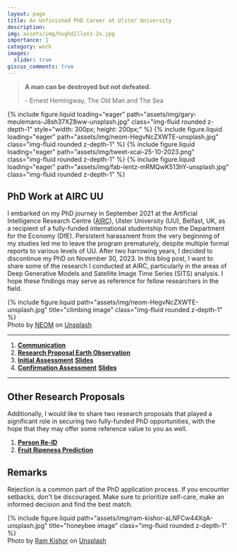```yaml
---
layout: page
title: An Unfinished PhD Career at Ulster University
description: 
img: assets/img/hughdillon1-2x.jpg
importance: 1
category: work
images:
  slider: true
giscus_comments: true
---
```


<blockquote>
    <p><b>A man can be destroyed but not defeated.</b></p>
    <footer>- Ernest Hemingway, The Old Man and The Sea</footer>
</blockquote>

<swiper-container keyboard="true" navigation="true" pagination="true" pagination-clickable="true" pagination-dynamic-bullets="true" rewind="true">
  <swiper-slide>{% include figure.liquid loading="eager" path="assets/img/gary-meulemans-J8sh37XZ8ww-unsplash.jpg" class="img-fluid rounded z-depth-1" style="width: 300px; height: 200px;" %}</swiper-slide>
  <swiper-slide>{% include figure.liquid loading="eager" path="assets/img/neom-HegvNcZXWTE-unsplash.jpg" class="img-fluid rounded z-depth-1" %}</swiper-slide>
  <swiper-slide>{% include figure.liquid loading="eager" path="assets/img/tweet-xcai-25-10-2023.png" class="img-fluid rounded z-depth-1" %}</swiper-slide>
  <swiper-slide>{% include figure.liquid loading="eager" path="assets/img/fab-lentz-mRMQwK513hY-unsplash.jpg" class="img-fluid rounded z-depth-1" %}</swiper-slide>
</swiper-container>

## PhD Work at AIRC UU

I embarked on my PhD journey in September 2021 at the Artificial Intelligence Research Centre (<a href="https://www.ulster.ac.uk/research/topic/computer-science/artificial-intelligence">AIRC</a>), Ulster University (UU), Belfast, UK, as a recipient of a fully-funded international studentship from the Department for the Economy (DfE). Persistent harassment from the very beginning of my studies led me to leave the program prematurely, despite multiple formal reports to various levels of UU. After two harrowing years, I decided to discontinue my PhD on November 30, 2023. In this blog post, I want to share some of the research I conducted at AIRC, particularly in the areas of Deep Generative Models and Satellite Image Time Series (SITS) analysis. I hope these findings may serve as reference for fellow researchers in the field.

<div class="row">
    <div class="col-sm mt-3 mt-md-0">
        {% include figure.liquid path="assets/img/neom-HegvNcZXWTE-unsplash.jpg" title="climbing image" class="img-fluid rounded z-depth-1" %}
    </div>
</div>
<div>
    Photo by <a href="https://unsplash.com/@neom?utm_content=creditCopyText&utm_medium=referral&utm_source=unsplash">NEOM</a> on <a href="https://unsplash.com/photos/a-man-climbing-up-the-side-of-a-mountain-HegvNcZXWTE?utm_content=creditCopyText&utm_medium=referral&utm_source=unsplash">Unsplash</a>
</div>

---

<ol>
  <li><a href="/assets/pdf/communication.pdf"><b>Communication</b></a></li>
  <li><a href="/assets/pdf/research_proposal_earth_observation_uu.pdf"><b>Research Proposal Earth Observation</b></a></li>
  <li><a href="/assets/pdf/initial_assessment_uu.pdf"><b>Initial Assessment</b></a> <a href="/assets/pdf/100_day_viva_uu_slides.pdf"><b>Slides</b></a></li>
  <li><a href="/assets/pdf/confirmation_assessment_uu.pdf"><b>Confirmation Assessment</b></a> <a href="/assets/pdf/confirmation_assessment_uu_slides.pdf"><b>Slides</b></a></li>
</ol>

---

## Other Research Proposals

Additionally, I would like to share two research proposals that played a significant role in securing two fully-funded PhD opportunities, with the hope that they may offer some reference value to you as well.

<ol>
  <li><a href="/assets/pdf/research_proposal_person_reid_xcai.pdf"><b>Person Re-ID</b></a></li>
  <li><a href="/assets/pdf/research_proposal_time_series_analysis_xcai.pdf"><b>Fruit Ripeness Prediction</b></a></li>
</ol>

## Remarks

Rejection is a common part of the PhD application process. If you encounter setbacks, don't be discouraged. Make sure to prioritize self-care, make an informed decision and find the best match.

<div class="row">
    <div class="col-sm mt-3 mt-md-0">
        {% include figure.liquid path="assets/img/ram-kishor-aLNFCw44XqA-unsplash.jpg" title="honeybee image" class="img-fluid rounded z-depth-1" %}
    </div>
</div>
<div>
Photo by <a href="https://unsplash.com/@kishor1176?utm_content=creditCopyText&utm_medium=referral&utm_source=unsplash">Ram Kishor</a> on <a href="https://unsplash.com/photos/a-bee-sitting-on-top-of-a-white-flower-aLNFCw44XqA?utm_content=creditCopyText&utm_medium=referral&utm_source=unsplash">Unsplash</a>
</div>
